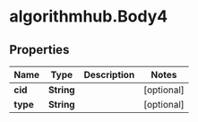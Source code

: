 # algorithmhub.Body4

## Properties
Name | Type | Description | Notes
------------ | ------------- | ------------- | -------------
**cid** | **String** |  | [optional] 
**type** | **String** |  | [optional] 


